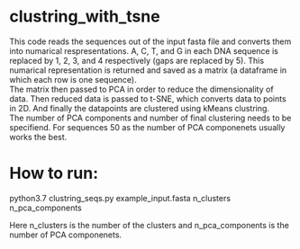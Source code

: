 ﻿# clustring_with_tsne
This code reads the sequences out of the input fasta file and converts them into numarical respresentations. A, C, T, and G in each DNA sequence is replaced by 1, 2, 3, and 4 respectively (gaps are replaced by 5). This numarical representation is returned and saved as a matrix (a dataframe in which each row is one sequence). \
The matrix then passed to PCA in order to reduce the dimensionality of data.
Then reduced data is passed to t-SNE, which converts data to points in 2D. And finally the datapoints are clustered using kMeans clustring. \
The number of PCA components and number of final clustering needs to be specifiend. For sequences 50 as the number of PCA componenets usually works the best. 

# How to run:
python3.7 clustring_seqs.py example_input.fasta n_clusters n_pca_components

Here n_clusters is the number of the clusters and n_pca_components is the number of PCA componenets.
